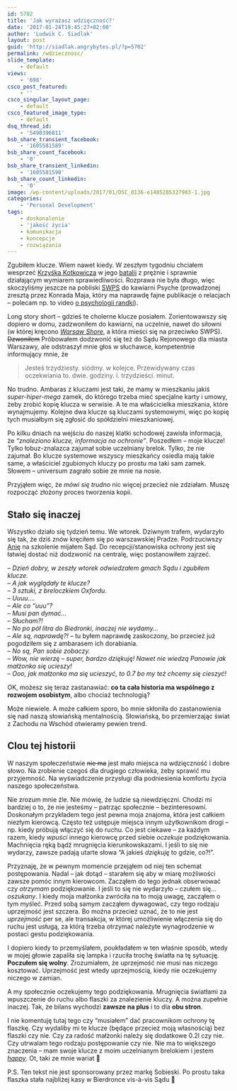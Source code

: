 ```yaml
---
id: 5702
title: 'Jak wyrażasz wdzięczność?'
date: '2017-01-24T19:45:27+02:00'
author: 'Ludwik C. Siadlak'
layout: post
guid: 'http://siadlak.angrybytes.pl/?p=5702'
permalink: /wdziecznosc/
slide_template:
    - default
views:
    - '698'
csco_post_featured:
    - ''
csco_singular_layout_page:
    - default
csco_featured_image_type:
    - default
dsq_thread_id:
    - '5490396811'
bsb_share_transient_facebook:
    - '1605581589'
bsb_share_count_facebook:
    - '0'
bsb_share_transient_linkedin:
    - '1605581590'
bsb_share_count_linkedin:
    - '0'
image: /wp-content/uploads/2017/01/DSC_0136-e1485285327983-1.jpg
categories:
    - 'Personal Development'
tags:
    - doskonalenie
    - 'jakość życia'
    - komunikacja
    - koncepcje
    - rozwiązania
---
```


Zgubiłem klucze. Wiem nawet kiedy. W zeszłym tygodniu chciałem wesprzeć [Krzyśka Kotkowicza](http://kotkowicz.pl) w jego [batalii](https://www.facebook.com/events/987340351362522/) z prężnie i sprawnie działającym wymiarem sprawiedliwości. Rozprawa nie była długo, więc skoczyliśmy jeszcze na pobliski [SWPS](http://swps.pl) do kawiarni Psyche (prowadzonej zresztą przez Konrada Maja, który ma naprawdę fajne publikacje o relacjach – polecam np. to video [o psychologii randki](https://www.youtube.com/watch?v=DzGtUVwpXf8)).

Long story short – gdzieś te cholerne klucze posiałem. Zorientowawszy się dopiero w domu, zadzwoniłem do kawiarni, na uczelnie, nawet do siłowni (w której kręcono [*Warsaw Shore*](https://www.google.pl/search?q=warsaw+shore), a która mieści się na przeciwko SWPS). <del>Dzwoniłem</del> Próbowałem dodzwonić się też do Sądu Rejonowego dla miasta Warszawy, ale odstraszył mnie głos w słuchawce, kompetentnie informujący mnie, że

> Jesteś trzydziesty. siódmy. w kolejce. Przewidywany czas oczekwiania to. dwie. godziny. i. trzydzieści. minut.

No trudno. Ambaras z kluczami jest taki, że mamy w mieszkaniu jakiś *super-hiper-mega* zamek, do którego trzeba mieć specjalne karty i umowy, żeby zrobić kopię klucza w serwisie. A te ma właścicielka mieszkania, które wynajmujemy. Kolejne dwa klucze są kluczami systemowymi, więc po kopię tych musiałbym się zgłosić do spółdzielni mieszkaniowej.

Po kilku dniach na wejściu do naszej klatki schodowej zawisła informacja, że *“znaleziono klucze, informacja na ochronie”*. Poszedłem – moje klucze! Tylko łobuz-znalazca zajumał sobie uczelniany brelok. Tylko, że nie zajumał. Bo klucze systemowe wszyscy mieszkańcy osiedla mają takie same, a właściciel zgubionych kluczy po prostu ma taki sam zamek. Słowem – universum zagrało sobie ze mnie na nosie.

Przyjąłem więc, że *mówi się trudno* nic więcej przecież nie zdziałam. Muszę rozpocząć złożony proces tworzenia kopii.

## Stało się inaczej

Wszystko działo się tydzień temu. We wtorek. Dziwnym trafem, wydarzyło się tak, że dziś znów kręciłem się po warszawskiej Pradze. Podrzuciwszy [Anię](http://siadlak.ae) na szkolenie mijałem Sąd. Do recepcji/stanowiska ochrony jest się łatwiej dostać niż dodzwonić na centralę, więc postanowiłem zajrzeć.

*– Dzień dobry, w zeszły wtorek odwiedzałem gmach Sądu i zgubiłem klucze.*   
*– A jak wyglądały te klucze?*   
*– 3 sztuki, z breloczkiem Oxfordu.*   
*– Uuuu….*   
*– Ale co “uuu”?*   
*– Musi pan dymać…*  
*– Słucham?!*   
*– No po pół litra do Biedronki, inaczej nie wydamy…*   
*– Ale są, naprawdę?! –* tu byłem naprawdę zaskoczony, bo przecież już pogodziłem się z ambarasem ich dorabiania.  
*– No są, Pan sobie zobaczy.*   
*– Wow, nie wierzę – super, bardzo dziękuję! Nawet nie wiedzą Panowie jak małżonka się ucieszy!*  
*– Ooo, jak małżonka ma się ucieszyć, to 0.7 bo my też chcemy się cieszyć!*

OK, możesz się teraz zastanawiać: **co ta cała historia ma wspólnego z rozwojem osobistym**, albo chociaż technologią?

Może niewiele. A może całkiem sporo, bo mnie skłoniła do zastanowienia się nad naszą słowiańską mentalnością. Słowiańską, bo przemierzając świat z Zachodu na Wschód otwieramy pewien trend.

## Clou tej historii

W naszym społeczeństwie <del>nie ma</del> jest mało miejsca na wdzięczność i dobre słowo. Na zrobienie czegoś dla drugiego człowieka, żeby sprawić mu przyjemność. Na wyświadczenie przysługi dla podniesienia komfortu życia naszego społeczeństwa.

Nie zrozum mnie źle. Nie mówię, że ludzie są niewdzięczni. Chodzi mi bardziej o to, że nie jesteśmy – patrząc społecznie – bezinteresowni. Doskonałym przykładem tego jest pewna moja znajoma, która jest całkiem niezłym kierowcą. Często też ustępuje miejsca innym użytkownikom drogi – np. kiedy próbują włączyć się do ruchu. Co jest ciekawe – za każdym razem, kiedy *wpuści* innego kierowcę przed siebie *oczekuje* podziękowania. Machnięcia ręką bądź mrugnięcia kierunkowskazami. I jeśli to się nie wydarzy, zawsze padają utarte słowa “A jakieś *dziękuję* to gdzie, co?!”.

Przyznaję, że w pewnym momencie przejąłem od niej ten schemat postępowania. Nadal – jak dotąd – starałem się aby w miarę możliwości zawsze pomóc innym kierowcom. Zacząłem do tego jednak obserwować czy *otrzymam* podziękowanie. I jeśli to się nie wydarzyło – czułem się… *oszukany*. I kiedy moja małżonka zwróciła na to moją uwagę, zacząłem o tym myśleć. Przed sobą samym zacząłem dywagować, czy tego rodzaju uprzejmość jest szczera. Bo można przecież uznać, że to nie jest *uprzejmość* per se, ale transakcja, w której umożliwienie włączenia się do ruchu jest usługą, za którą trzeba otrzymać należyte wynagrodzenie w postaci gestu podziękowania.

I dopiero kiedy to przemyślałem, poukładałem w ten właśnie sposób, wtedy w mojej głowie zapaliła się lampka i rzuciła trochę światła na tę sytuację. **Poczułem się wolny**. Zrozumiałem, że uprzejmość nie musi nas niczego kosztować. Uprzejmość jest wtedy uprzejmością, kiedy nie oczekujemy niczego w zamian.

A my społecznie oczekujemy tego podziękowania. Mrugnięcia światłami za wpuszczenie do ruchu albo flaszki za znalezienie kluczy. A można zupełnie inaczej. Tak, że bilans wychodzi **zawsze na plus** i to dla **obu stron**.

I nie komentuję tutaj tego czy “musiałem” dać pracownikom ochrony tę flaszkę. Czy wydaliby mi te klucze (będące przecież moją własnością) bez flaszki czy nie. Czy za radość małżonki należy się dodatkowe 0.2l czy nie. Czy utrwalam tego rodzaju postępowanie czy nie. Nie ma to większego znaczenia – mam swoje klucze z moim uczelnianym brelokiem i jestem [*happy*](https://www.youtube.com/watch?v=y6Sxv-sUYtM). Ot, taki ze mnie wariat 🙂

P.S. Ten tekst nie jest sponsorowany przez markę Sobieski. Po prostu taka flaszka stała najbliżej kasy w Bierdronce vis-à-vis Sądu 🙂